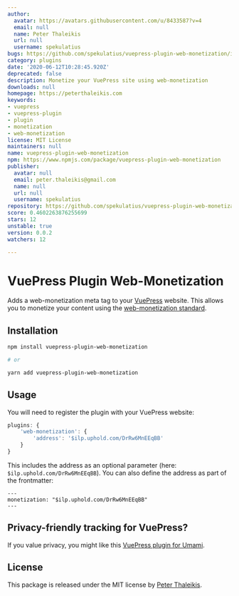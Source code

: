 ```yaml
---
author:
  avatar: https://avatars.githubusercontent.com/u/8433587?v=4
  email: null
  name: Peter Thaleikis
  url: null
  username: spekulatius
bugs: https://github.com/spekulatius/vuepress-plugin-web-monetization/issues
category: plugins
date: '2020-06-12T10:28:45.920Z'
deprecated: false
description: Monetize your VuePress site using web-monetization
downloads: null
homepage: https://peterthaleikis.com
keywords:
- vuepress
- vuepress-plugin
- plugin
- monetization
- web-monetization
license: MIT License
maintainers: null
name: vuepress-plugin-web-monetization
npm: https://www.npmjs.com/package/vuepress-plugin-web-monetization
publisher:
  avatar: null
  email: peter.thaleikis@gmail.com
  name: null
  url: null
  username: spekulatius
repository: https://github.com/spekulatius/vuepress-plugin-web-monetization
score: 0.4602263876255699
stars: 12
unstable: true
version: 0.0.2
watchers: 12

---
```


# VuePress Plugin Web-Monetization

Adds a web-monetization meta tag to your [VuePress](https://github.com/vuejs/vuepress) website. This allows you to monetize your content using the [web-monetization standard](https://webmonetization.org/).


## Installation

```bash
npm install vuepress-plugin-web-monetization

# or

yarn add vuepress-plugin-web-monetization
```


## Usage

You will need to register the plugin with your VuePress website:

```js
plugins: {
    'web-monetization': {
        'address': '$ilp.uphold.com/DrRw6MnEEqBB'
    }
}
```

This includes the address as an optional parameter (here: `$ilp.uphold.com/DrRw6MnEEqBB`). You can also define the address as part of the frontmatter:

```
---
monetization: "$ilp.uphold.com/DrRw6MnEEqBB"
---
```


## Privacy-friendly tracking for VuePress?

If you value privacy, you might like this [VuePress plugin for Umami](https://github.com/spekulatius/vuepress-plugin-umami).


## License

This package is released under the MIT license by [Peter Thaleikis](https://peterthaleikis.com).

